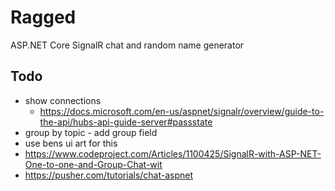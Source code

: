 # Ragged

ASP.NET Core SignalR chat and random name generator

## Todo

- show connections
  - <https://docs.microsoft.com/en-us/aspnet/signalr/overview/guide-to-the-api/hubs-api-guide-server#passstate>
- group by topic - add group field
- use bens ui art for this
- <https://www.codeproject.com/Articles/1100425/SignalR-with-ASP-NET-One-to-one-and-Group-Chat-wit>
- <https://pusher.com/tutorials/chat-aspnet>